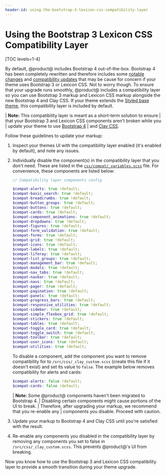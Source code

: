 ```yaml
---
header-id: using-the-bootstrap-3-lexicon-css-compatibility-layer
---
```


# Using the Bootstrap 3 Lexicon CSS Compatibility Layer

[TOC levels=1-4]

By default, @product@ includes Bootstrap 4 out-of-the-box. Bootstrap 4 has been 
completely rewritten and therefore includes some 
[notable changes](https://getbootstrap.com/docs/4.3/migration/) 
and 
[compatibility updates](https://getbootstrap.com/docs/4.3/getting-started/introduction/) 
that may be cause for concern if your theme uses Bootstrap 3 or Lexicon CSS. Not 
to worry though. To ensure that your upgrade runs smoothly, @product@ includes a 
compatibility layer so you can use Bootstrap 3 markup and Lexicon CSS markup 
alongside the new Bootstrap 4 and Clay CSS. If your theme extends the 
[Styled base theme](https://github.com/liferay/liferay-portal/tree/7.2.x/modules/apps/frontend-theme/frontend-theme-styled), 
this compatibility layer is included by default. 

| **Note:** This compatibility layer is meant as a short-term solution to ensure 
| that your Bootstrap 3 and Lexicon CSS components aren't broken while you 
| update your theme to use [Bootstrap 4](https://getbootstrap.com/docs/4.3/migration/) 
| and [Clay CSS](https://clayui.com/docs/css-framework/scss.html).
 
Follow these guidelines to update your markup:

1.  Inspect your themes UI with the compatibility layer enabled 
    (it's enabled by default), and note any issues.

2.  Individually disable the component(s) in the compatibility layer that you 
    don't need. These are listed in the 
    [`css/compat/_variables.scss`](https://github.com/liferay/liferay-portal/blob/7.2.x/modules/apps/frontend-theme/frontend-theme-styled/src/main/resources/META-INF/resources/_styled/css/compat/_variables.scss) 
    file. For convenience, these components are listed below:

    ```scss
    // Compatibility layer components config

    $compat-alerts: true !default;
    $compat-basic_search: true !default;
    $compat-breadcrumbs: true !default;
    $compat-button_groups: true !default;
    $compat-buttons: true !default;
    $compat-cards: true !default;
    $compat-component_animations: true !default;
    $compat-dropdowns: true !default;
    $compat-figures: true !default;
    $compat-form_validation: true !default;
    $compat-forms: true !default;
    $compat-grid: true !default;
    $compat-icons: true !default;
    $compat-labels: true !default;
    $compat-liferay: true !default;
    $compat-list_groups: true !default;
    $compat-management_bar: true !default;
    $compat-modals: true !default;
    $compat-nav_tabs: true !default;
    $compat-navbar: true !default;
    $compat-navs: true !default;
    $compat-pager: true !default;
    $compat-pagination: true !default;
    $compat-panels: true !default;
    $compat-progress_bars: true !default;
    $compat-responsive_utilities: true !default;
    $compat-sidebar: true !default;
    $compat-simple_flexbox_grid: true !default;
    $compat-stickers: true !default;
    $compat-tables: true !default;
    $compat-toggle_card: true !default;
    $compat-toggle_switch: true !default;
    $compat-toolbar: true !default;
    $compat-user_icons: true !default;
    $compat-utilities: true !default;
    ```

    To disable a component, add the component you want to remove compatibility 
    for to `/src/css/_clay_custom.scss` (create this file if it doesn't exist) 
    and set its value to `false`. The example below removes compatibility for 
    alerts and cards:

    ```scss    
    $compat-alerts: false !default;
    $compat-cards: false !default;
    ```

    | **Note:** Some @product@ components haven't been migrated to Bootstrap 4.
    | Disabling certain components might cause portions of the UI to break.
    | Therefore, after upgrading your markup, we recommend that you re-enable any
    | components you disable. Proceed with caution.

3.  Update your markup to Bootstrap 4 and Clay CSS until you're satisfied with 
    the result.

4.  Re-enable any components you disabled in the compatibility layer by 
    removing any components you set to false in `/src/css/_clay_custom.scss`. 
    This prevents @product@'s UI from breaking.

Now you know how to use the Bootstrap 3 and Lexicon CSS compatibility layer to 
provide a smooth transition during your theme upgrade. 
